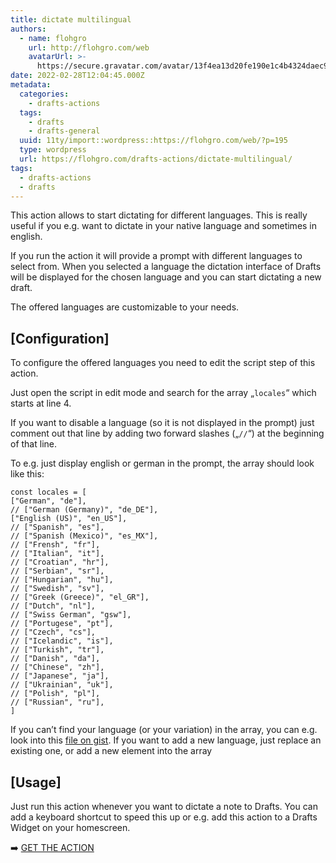 ```yaml
---
title: dictate multilingual
authors:
  - name: flohgro
    url: http://flohgro.com/web
    avatarUrl: >-
      https://secure.gravatar.com/avatar/13f4ea13d20fe190e1c4b4324daec918?s=96&d=mm&r=g
date: 2022-02-28T12:04:45.000Z
metadata:
  categories:
    - drafts-actions
  tags:
    - drafts
    - drafts-general
  uuid: 11ty/import::wordpress::https://flohgro.com/web/?p=195
  type: wordpress
  url: https://flohgro.com/drafts-actions/dictate-multilingual/
tags:
  - drafts-actions
  - drafts
---
```

This action allows to start dictating for different languages. This is really useful if you e.g. want to dictate in your native language and sometimes in english.

If you run the action it will provide a prompt with different languages to select from. When you selected a language the dictation interface of Drafts will be displayed for the chosen language and you can start dictating a new draft.

The offered languages are customizable to your needs.

## \[Configuration\]

To configure the offered languages you need to edit the script step of this action.

Just open the script in edit mode and search for the array „`locales`“ which starts at line 4.

If you want to disable a language (so it is not displayed in the prompt) just comment out that line by adding two forward slashes („`//`“) at the beginning of that line.

To e.g. just display english or german in the prompt, the array should look like this:

```
const locales = [
["German", "de"],
// ["German (Germany)", "de_DE"],
["English (US)", "en_US"],
// ["Spanish", "es"],
// ["Spanish (Mexico)", "es_MX"],
// ["Frensh", "fr"],
// ["Italian", "it"],
// ["Croatian", "hr"],
// ["Serbian", "sr"],
// ["Hungarian", "hu"],
// ["Swedish", "sv"],
// ["Greek (Greece)", "el_GR"],
// ["Dutch", "nl"],
// ["Swiss German", "gsw"],
// ["Portugese", "pt"],
// ["Czech", "cs"],
// ["Icelandic", "is"],
// ["Turkish", "tr"],
// ["Danish", "da"],
// ["Chinese", "zh"],
// ["Japanese", "ja"],
// ["Ukrainian", "uk"],
// ["Polish", "pl"],
// ["Russian", "ru"],
]
```

If you can’t find your language (or your variation) in the array, you can e.g. look into this [file on gist](https://gist.github.com/jacobbubu/1836273). If you want to add a new language, just replace an existing one, or add a new element into the array

## \[Usage\]

Just run this action whenever you want to dictate a note to Drafts. You can add a keyboard shortcut to speed this up or e.g. add this action to a Drafts Widget on your homescreen.

➡️ [GET THE ACTION](https://directory.getdrafts.com/a/1lJ)